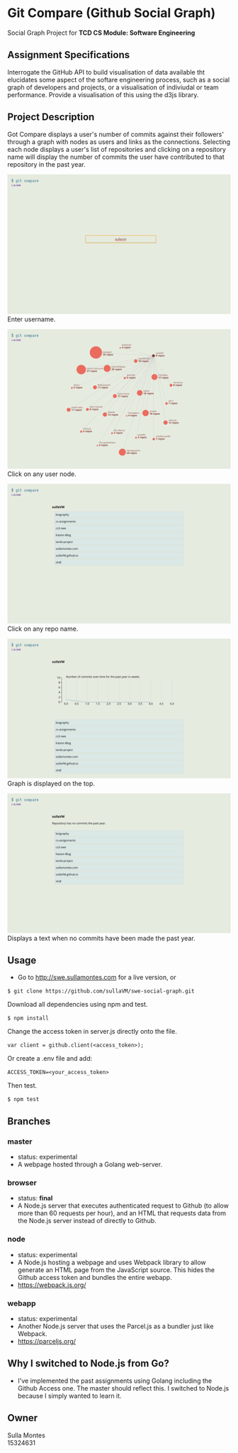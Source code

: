 # Git Compare (Github Social Graph)
Social Graph Project for **TCD CS Module: Software Engineering**

## Assignment Specifications
Interrogate the GitHub API to build visualisation of data available tht elucidates some aspect of the softare engineering process, such as a social graph of developers and projects, or a visualisation of indiviudal or team performance. Provide a visualisation of this using the d3js library.

## Project Description
Got Compare displays a user's number of commits against their followers' through a graph with nodes as users and links as the connections. Selecting each node displays a user's list of repositories and clicking on a repository name will display the number of commits the user have contributed to that repository in the past year.

![Enter username](/screenshots/2.png)
Enter username.

![Click on any user node](/screenshots/3.png)
Click on any user node.

![Click on any repo name.](/screenshots/4.png)
Click on any repo name.

![Graph is displayed on the top.](/screenshots/5.png)
Graph is displayed on the top.

![Displays a text when no commits have been made.](/screenshots/6.png)
Displays a text when no commits have been made the past year.
## Usage
- Go to http://swe.sullamontes.com for a live version, or
```
$ git clone https://github.com/sullaVM/swe-social-graph.git
```
Download all dependencies using npm and test.
```
$ npm install
```
Change the access token in server.js directly onto the file.
```
var client = github.client(<access_token>);
```
Or create a .env file and add:
```
ACCESS_TOKEN=<your_access_token>
```
Then test.
```
$ npm test
```

## Branches
### master
- status: experimental
- A webpage hosted through a Golang web-server.

### browser
- status: **final**
- A Node.js server that executes authenticated request to Github (to allow more than 60 requests per hour), and an HTML that requests data from the Node.js server instead of directly to Github.

### node
- status: experimental
- A Node.js hosting a webpage and uses Webpack library to allow generate an HTML page from the JavaScript source. This hides the Github access token and bundles the entire webapp.
- https://webpack.js.org/

### webapp
- status: experimental
- Another Node.js server that uses the Parcel.js as a bundler just like Webpack. 
- https://parceljs.org/

## Why I switched to Node.js from Go?
- I've implemented the past assignments using Golang including the Github Access one. The master should reflect this. I switched to Node.js because I simply wanted to learn it.

## Owner
Sulla Montes  
15324631


